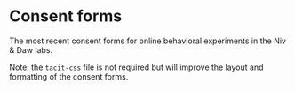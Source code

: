 # Consent forms

The most recent consent forms for online behavioral experiments in the Niv & Daw labs.

Note: the `tacit-css` file is not required but will improve the layout and formatting of the consent forms.
